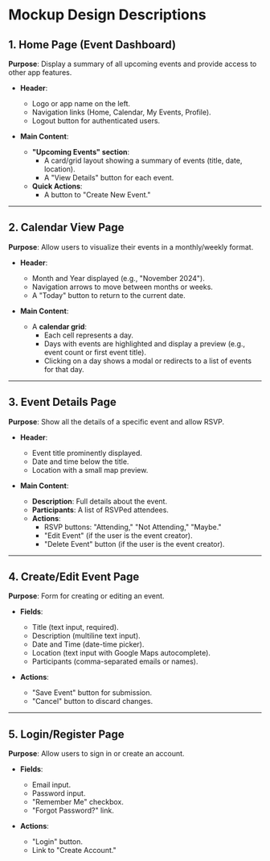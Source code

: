 # **Mockup Design Descriptions**

## **1. Home Page (Event Dashboard)**

**Purpose**: Display a summary of all upcoming events and provide access to other app features.

- **Header**:

  - Logo or app name on the left.
  - Navigation links (Home, Calendar, My Events, Profile).
  - Logout button for authenticated users.

- **Main Content**:
  - **"Upcoming Events" section**:
    - A card/grid layout showing a summary of events (title, date, location).
    - A "View Details" button for each event.
  - **Quick Actions**:
    - A button to "Create New Event."

---

## **2. Calendar View Page**

**Purpose**: Allow users to visualize their events in a monthly/weekly format.

- **Header**:

  - Month and Year displayed (e.g., "November 2024").
  - Navigation arrows to move between months or weeks.
  - A "Today" button to return to the current date.

- **Main Content**:
  - A **calendar grid**:
    - Each cell represents a day.
    - Days with events are highlighted and display a preview (e.g., event count or first event title).
    - Clicking on a day shows a modal or redirects to a list of events for that day.

---

## **3. Event Details Page**

**Purpose**: Show all the details of a specific event and allow RSVP.

- **Header**:

  - Event title prominently displayed.
  - Date and time below the title.
  - Location with a small map preview.

- **Main Content**:
  - **Description**: Full details about the event.
  - **Participants**: A list of RSVPed attendees.
  - **Actions**:
    - RSVP buttons: "Attending," "Not Attending," "Maybe."
    - "Edit Event" (if the user is the event creator).
    - "Delete Event" button (if the user is the event creator).

---

## **4. Create/Edit Event Page**

**Purpose**: Form for creating or editing an event.

- **Fields**:

  - Title (text input, required).
  - Description (multiline text input).
  - Date and Time (date-time picker).
  - Location (text input with Google Maps autocomplete).
  - Participants (comma-separated emails or names).

- **Actions**:
  - "Save Event" button for submission.
  - "Cancel" button to discard changes.

---

## **5. Login/Register Page**

**Purpose**: Allow users to sign in or create an account.

- **Fields**:

  - Email input.
  - Password input.
  - "Remember Me" checkbox.
  - "Forgot Password?" link.

- **Actions**:
  - "Login" button.
  - Link to "Create Account."
